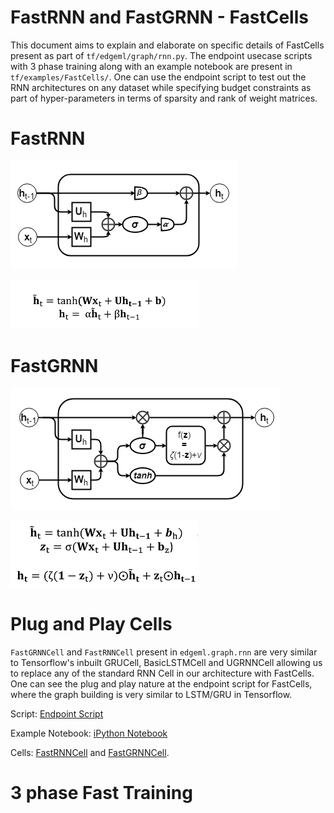 # FastRNN and FastGRNN - FastCells

This document aims to explain and elaborate on specific details of FastCells 
present as part of `tf/edgeml/graph/rnn.py`. The endpoint usecase scripts with 
3 phase training along with an example notebook are present in `tf/examples/FastCells/`.
One can use the endpoint script to test out the RNN architectures on any dataset 
while specifying budget constraints as part of hyper-parameters in terms of sparsity and rank 
of weight matrices.

# FastRNN
![FastRNN](img/FastRNN.png)

![FastRNN Equation](img/FastRNN_eq.png)

# FastGRNN
![FastGRNN Base Architecture](img/FastGRNN.png)

![FastGRNN Base Equation](img/FastGRNN_eq.png)

# Plug and Play Cells

`FastGRNNCell` and `FastRNNCell` present in `edgeml.graph.rnn` are very similar to 
Tensorflow's inbuilt GRUCell, BasicLSTMCell and UGRNNCell allowing us to 
replace any of the standard RNN Cell in our architecture with FastCells. 
One can see the plug and play nature at the endpoint script for FastCells, where the graph 
building is very similar to LSTM/GRU in Tensorflow. 

Script: [Endpoint Script](../examples/FastCells/fastcell_example.py)

Example Notebook: [iPython Notebook](../examples/FastCells/fastcell_example.ipynb)

Cells: [FastRNNCell](../edgeml/graph/rnn.py#L198) and [FastGRNNCell](../edgeml/graph/rnn.py#L31).

# 3 phase Fast Training